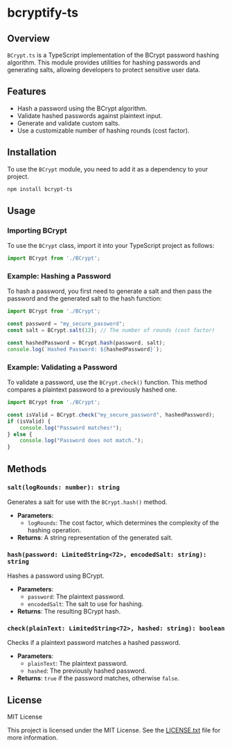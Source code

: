# bcryptify-ts

## Overview

`BCrypt.ts` is a TypeScript implementation of the BCrypt password hashing algorithm. This module provides utilities for hashing passwords and generating salts, allowing developers to protect sensitive user data.

## Features
- Hash a password using the BCrypt algorithm.
- Validate hashed passwords against plaintext input.
- Generate and validate custom salts.
- Use a customizable number of hashing rounds (cost factor).

## Installation

To use the `BCrypt` module, you need to add it as a dependency to your project.

```sh
npm install bcrypt-ts
```

## Usage

### Importing BCrypt

To use the `BCrypt` class, import it into your TypeScript project as follows:

```typescript
import BCrypt from './BCrypt';
```

### Example: Hashing a Password

To hash a password, you first need to generate a salt and then pass the password and the generated salt to the hash function:

```typescript
import BCrypt from './BCrypt';

const password = "my_secure_password";
const salt = BCrypt.salt(12); // The number of rounds (cost factor)

const hashedPassword = BCrypt.hash(password, salt);
console.log(`Hashed Password: ${hashedPassword}`);
```

### Example: Validating a Password

To validate a password, use the `BCrypt.check()` function. This method compares a plaintext password to a previously hashed one.

```typescript
import BCrypt from './BCrypt';

const isValid = BCrypt.check("my_secure_password", hashedPassword);
if (isValid) {
    console.log("Password matches!");
} else {
    console.log("Password does not match.");
}
```

## Methods

### `salt(logRounds: number): string`
Generates a salt for use with the `BCrypt.hash()` method.
- **Parameters**:
  - `logRounds`: The cost factor, which determines the complexity of the hashing operation.
- **Returns**: A string representation of the generated salt.

### `hash(password: LimitedString<72>, encodedSalt: string): string`
Hashes a password using BCrypt.
- **Parameters**:
  - `password`: The plaintext password.
  - `encodedSalt`: The salt to use for hashing.
- **Returns**: The resulting BCrypt hash.

### `check(plainText: LimitedString<72>, hashed: string): boolean`
Checks if a plaintext password matches a hashed password.
- **Parameters**:
  - `plainText`: The plaintext password.
  - `hashed`: The previously hashed password.
- **Returns**: `true` if the password matches, otherwise `false`.

## License

MIT License

This project is licensed under the MIT License. See the [LICENSE.txt](./LICENSE) file for more information.

